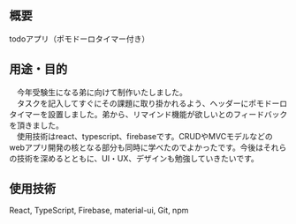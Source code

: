## 概要
todoアプリ（ポモドーロタイマー付き）
## 用途・目的
　今年受験生になる弟に向けて制作いたしました。　  
 　タスクを記入してすぐにその課題に取り掛かれるよう、ヘッダーにポモドーロタイマーを設置しました。弟から、リマインド機能が欲しいとのフィードバックを頂きました。  
　使用技術はreact、typescript、firebaseです。CRUDやMVCモデルなどのwebアプリ開発の核となる部分も同時に学べたのでよかったです。今後はそれらの技術を深めるとともに、UI・UX、デザインも勉強していきたいです。


## 使用技術
React, TypeScript, Firebase, material-ui, Git, npm

